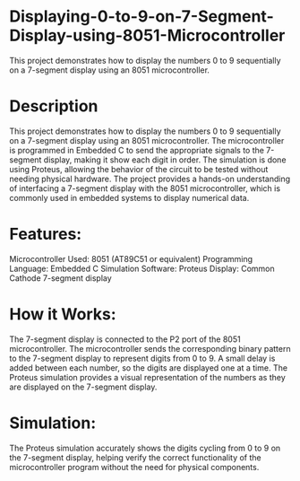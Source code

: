 # Displaying-0-to-9-on-7-Segment-Display-using-8051-Microcontroller
This project demonstrates how to display the numbers 0 to 9 sequentially on a 7-segment display using an 8051 microcontroller. 
# Description
This project demonstrates how to display the numbers 0 to 9 sequentially on a 7-segment display using an 8051 microcontroller. The microcontroller is programmed in Embedded C to send the appropriate signals to the 7-segment display, making it show each digit in order. The simulation is done using Proteus, allowing the behavior of the circuit to be tested without needing physical hardware.
The project provides a hands-on understanding of interfacing a 7-segment display with the 8051 microcontroller, which is commonly used in embedded systems to display numerical data.
# Features:
Microcontroller Used: 8051 (AT89C51 or equivalent)
Programming Language: Embedded C
Simulation Software: Proteus
Display: Common Cathode 7-segment display
# How it Works:
The 7-segment display is connected to the P2 port of the 8051 microcontroller.
The microcontroller sends the corresponding binary pattern to the 7-segment display to represent digits from 0 to 9.
A small delay is added between each number, so the digits are displayed one at a time.
The Proteus simulation provides a visual representation of the numbers as they are displayed on the 7-segment display.
# Simulation:
The Proteus simulation accurately shows the digits cycling from 0 to 9 on the 7-segment display, helping verify the correct functionality of the microcontroller program without the need for physical components.
